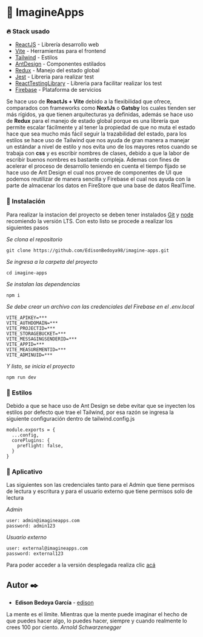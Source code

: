 # 🚀 ImagineApps

### 🔥 Stack usado

- [ReactJS](https://react.dev/) - Librería desarrollo web
- [Vite](https://vitejs.dev/) - Herramientas para el frontend
- [Tailwind](https://tailwindcss.com/) - Estilos
- [AntDesign](https://ant.design/) - Componentes estilados
- [Redux](https://redux-toolkit.js.org/) - Manejo del estado global
- [Jest](https://jestjs.io/) - Libreria para realizar test
- [ReactTestingLibrary](https://testing-library.com/docs/react-testing-library/intro/) - Libreria para facilitar realizar los test
- [Firebase](https://firebase.google.com/?hl=es) - Plataforma de servicios

Se hace uso de **ReactJs + Vite** debido a la flexibilidad que ofrece, comparados con frameworks como **NextJs** o **Gatsby** los cuales tienden ser más rígidos, ya que tienen arquitecturas ya definidas, además se hace uso de **Redux** para el manejo de estado global porque es una librería que permite escalar fácilmente y al tener la propiedad de que no muta el estado hace que sea mucho más fácil seguir la trazabilidad del estado, para los estilos se hace uso de Tailwind que nos ayuda de gran manera a manejar un estándar a nivel de estilo y nos evita uno de los mayores retos cuando se trabaja con **css** y es escribir nombres de clases, debido a que la labor de escribir buenos nombres es bastante compleja. Ademas con fines de acelerar el proceso de desarrollo teniendo en cuenta el tiempo fijado se hace uso de Ant Design el cual nos provee de componentes de UI que podemos reutilizar de manera sencilla y Firebase el cual nos ayuda con la parte de almacenar los datos en FireStore que una base de datos RealTime.

### 🔧 Instalación

Para realizar la instacion del proyecto se deben tener instalados [Git](https://git-scm.com/downloads) y [node](https://nodejs.org/es/download) recomiendo la versión LTS.
Con esto listo se procede a realizar los siguientes pasos

_Se clona el repositorio_

```
git clone https://github.com/EdisonBedoya98/imagine-apps.git
```

_Se ingresa a la carpeta del proyecto_

```
cd imagine-apps
```

_Se instalan las dependencias_

```
npm i
```
_Se debe crear un archivo con las credenciales del Firebase en el .env.local_

```
VITE_APIKEY=***
VITE_AUTHDOMAIN=***
VITE_PROJECTID=***
VITE_STORAGEBUCKET=***
VITE_MESSAGINGSENDERID=***
VITE_APPID=***
VITE_MEASUREMENTID=***
VITE_ADMINUID=***
```

_Y listo, se inicia el proyecto_

```
npm run dev
```

### 🎨 Estilos


Debido a que se hace uso de Ant Design se debe evitar que se inyecten los estilos por defecto que trae el Tailwind, por esa razón se ingresa la siguiente configuración dentro de tailwind.config.js
```
module.exports = {
  ...config,
  corePlugins: {
    preflight: false,
  }
}
```



### 💾 Aplicativo
Las siguientes son las credenciales tanto para el Admin que tiene permisos de lectura y escritura y para el usuario externo que tiene permisos solo de lectura

_Admin_
```
user: admin@imagineapps.com
password: admin123
```
_Usuario externo_
```
user: external@imagineapps.com
password: external123
```

Para poder acceder a la versión desplegada realiza clic [acá]()



## Autor ✒️

- **Edison Bedoya García** - [edison](https://github.com/EdisonBedoya98)

La mente es el límite. Mientras que la mente puede imaginar el hecho de que puedes hacer algo, lo puedes hacer, siempre y cuando realmente lo crees 100 por ciento.
_Arnold Schwarzenegger_
